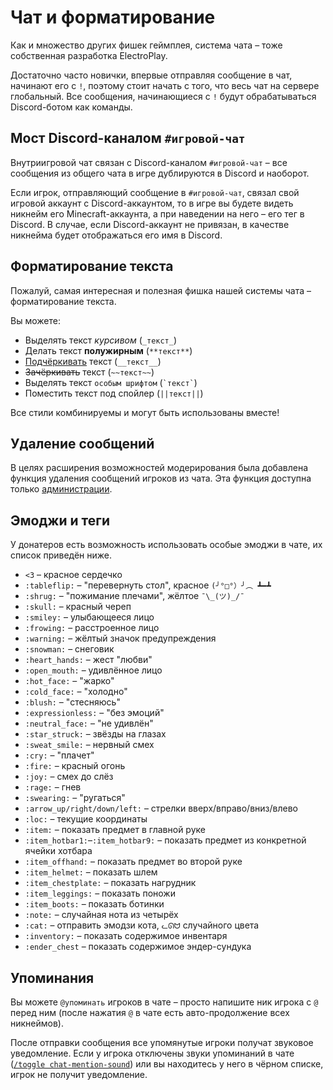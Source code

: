# Чат и форматирование

Как и множество других фишек геймплея, система чата ­– тоже собственная разработка ElectroPlay.

Достаточно часто новички, впервые отправляя сообщение в чат, начинают его с `!`, поэтому стоит начать с того, что весь чат на сервере глобальный. Все сообщения, начинающиеся с `!` будут обрабатываться Discord-ботом как команды.

## Мост Discord-каналом `#игровой-чат`

Внутриигровой чат связан с Discord-каналом `#игровой-чат` – все сообщения из общего чата в игре дублируются в Discord и наоборот.

Если игрок, отправляющий сообщение в `#игровой-чат`, связал свой игровой аккаунт с Discord-аккаунтом, то в игре вы будете видеть никнейм его Minecraft-аккаунта, а при наведении на него – его тег в Discord. В случае, если Discord-аккаунт не привязан, в качестве никнейма будет отображаться его имя в Discord.

## Форматирование текста

Пожалуй, самая интересная и полезная фишка нашей системы чата – форматирование текста.

Вы можете:

- Выделять текст _курсивом_ (`_текст_`)
- Делать текст **полужирным** (`**текст**`)
- <u>Подчёркивать</u> текст (<code>&#95;&#95;текст&#95;&#95;</code>)
- ~~Зачёркивать~~ текст (`~~текст~~`)
- Выделять текст `особым шрифтом` (<code>&#96;текст&#96;</code>)
- Поместить текст под спойлер (`||текст||`)

Все стили комбинируемы и могут быть использованы вместе!

## Удаление сообщений

В целях расширения возможностей модерирования была добавлена функция удаления сообщений игроков из чата. Эта функция доступна только [администрации](/docs/main-info/server-staff.md).

## Эмоджи и теги

У донатеров есть возможность использовать особые эмоджи в чате, их список приведён ниже.

- `<3` – красное сердечко
- `:tableflip:` – "перевернуть стол", красное `(╯°□°）╯︵ ┻━┻`
- `:shrug:` – "пожимание плечами", жёлтое `¯\_(ツ)_/¯`
- `:skull:` – красный череп
- `:smiley:` – улыбающееся лицо
- `:frowing:` – расстроенное лицо
- `:warning:` – жёлтый значок предупреждения
- `:snowman:` – снеговик
- `:heart_hands:` – жест "любви"
- `:open_mouth:` – удивлённое лицо
- `:hot_face:` – "жарко"
- `:cold_face:` – "холодно"
- `:blush:` – "стесняюсь"
- `:expressionless:` – "без эмоций"
- `:neutral_face:` – "не удивлён"
- `:star_struck:` – звёзды на глазах
- `:sweat_smile:` – нервный смех
- `:cry:` – "плачет"
- `:fire:` – красный огонь
- `:joy:` – смех до слёз
- `:rage:` – гнев
- `:swearing:` – "ругаться"
- `:arrow_up/right/down/left:` – стрелки вверх/вправо/вниз/влево
- `:loc:` – текущие координаты
- `:item:` – показать предмет в главной руке
- `:item_hotbar1:`–`:item_hotbar9:` – показать предмет из конкретной ячейки хотбара
- `:item_offhand:` – показать предмет во второй руке
- `:item_helmet:` – показать шлем
- `:item_chestplate:` – показать нагрудник
- `:item_leggings:` – показать поножи
- `:item_boots:` – показать ботинки
- `:note:` – случайная нота из четырёх
- `:cat:` – отправить эмодзи кота, `ᓚᘏᗢ` случайного цвета
- `:inventory:` – показать содержимое инвентаря
- `:ender_chest` – показать содержимое эндер-сундука

## Упоминания

Вы можете `@упоминать` игроков в чате – просто напишите ник игрока с `@` перед ним (после нажатия `@` в чате есть авто-продолжение всех никнеймов).

После отправки сообщения все упомянутые игроки получат звуковое уведомление. Если у игрока отключены звуки упоминаний в чате ([`/toggle chat-mention-sound`](/docs/useful-commands/toggle#звуковые-уведомления)) или вы находитесь у него в чёрном списке, игрок не получит уведомление.
